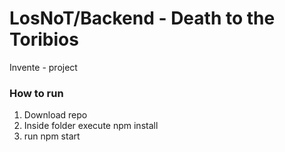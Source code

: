 # LosNoT/Backend - Death to the Toribios

Invente - project

### How to run

1. Download repo
2. Inside folder execute npm install
3. run npm start

